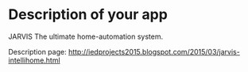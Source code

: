 # Description of your app

JARVIS
The ultimate home-automation system.

Description page: http://iedprojects2015.blogspot.com/2015/03/jarvis-intellihome.html
